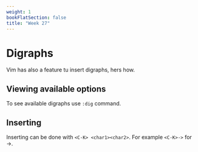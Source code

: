 ```yaml
---
weight: 1
bookFlatSection: false
title: "Week 27"
---
```


# Digraphs
Vim has also a feature tu insert digraphs, hers how.

## Viewing available options
To see available digraphs use `:dig` command.

## Inserting
Inserting can be done with `<C-K> <char1><char2>`.
For example `<C-K>->` for →.
